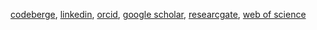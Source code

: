 [codeberge](https://codeberg.org/jbakosi), [linkedin](https://www.linkedin.com/in/jbakosi/), [orcid](https://orcid.org/0000-0002-0604-5555), [google scholar](https://scholar.google.com/citations?user=PqUWW90AAAAJ&hl=en), [researcgate](https://www.researchgate.net/profile/Jozsef_Bakosi), [web of science](https://www.webofscience.com/wos/author/record/1410412)
